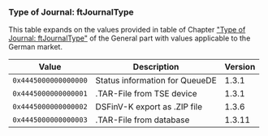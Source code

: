 ### Type of Journal: ftJournalType

This table expands on the values provided in table of Chapter ["Type of Journal: ftJournalType"](../../general/reference-tables/reference-tables.md#c-type-of-journal-ftjournaltype-129) of the General part with values applicable to the German market<span id="t-type-of-journal-ftjournaltype-190">.</span>

| **Value**            | **Description**                | **Version** |
|----------------------|--------------------------------|-------------|
| `0x4445000000000000` | Status information for QueueDE | 1.3.1       |
| `0x4445000000000001` | .TAR-File from TSE device      | 1.3.1       |
| `0x4445000000000002` | DSFinV-K export as .ZIP file   | 1.3.6       |
| `0x4445000000000003` | .TAR-File from database        | 1.3.11      |

